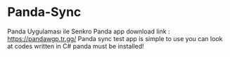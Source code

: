 # Panda-Sync
Panda Uygulaması ile Senkro
Panda app download link : https://pandawgp.tr.gg/
Panda sync test app is simple to use you can look at codes written in C#
panda must be installed!
